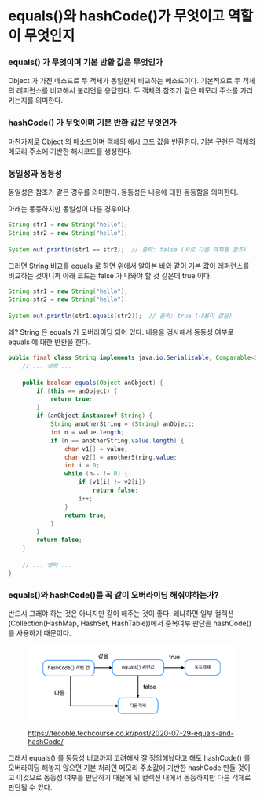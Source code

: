 # equals()와 hashCode()가 무엇이고 역할이 무엇인지

### equals() 가 무엇이며 기본 반환 값은 무엇인가

Object 가 가진 메소드로 두 객체가 동일한지 비교하는 메소드이다. 기본적으로 두 객체의 레퍼런스를 비교해서 불리언을 응답한다. 두 객체의 참조가 같은 메모리 주소를 가리키는지를 의미한다.



### hashCode() 가 무엇이며 기본 반환 값은 무엇인가

마찬가지로 Object 의 메소드이며 객체의 해시 코드 값을 반환한다. 기본 구현은 객체의 메모리 주소에 기반한 해시코드를 생성한다.



### 동일성과 동등성

동일성은 참조가 같은 경우를 의미한다. 동등성은 내용에 대한 동등함을 의미한다.



아래는 동등하지만 동일성이 다른 경우이다.

```java
String str1 = new String("hello");
String str2 = new String("hello");

System.out.println(str1 == str2);  // 출력: false (서로 다른 객체를 참조)
```



그러면 String 비교를 equals 로 하면 위에서 알아본 바와 같이 기본 값이 레퍼런스를 비교하는 것이니까 아래 코드는 false 가 나와야 할 것 같은데 true 이다.

```java
String str1 = new String("hello");
String str2 = new String("hello");

System.out.println(str1.equals(str2));  // 출력: true (내용이 같음)
```



왜? String 은 equals 가 오버라이딩 되어 있다. 내용을 검사해서 동등성 여부로 equals 에 대한 반환을 한다.

```java
public final class String implements java.io.Serializable, Comparable<String>, CharSequence {
    // ... 생략 ...

    public boolean equals(Object anObject) {
        if (this == anObject) {
            return true;
        }
        if (anObject instanceof String) {
            String anotherString = (String) anObject;
            int n = value.length;
            if (n == anotherString.value.length) {
                char v1[] = value;
                char v2[] = anotherString.value;
                int i = 0;
                while (n-- != 0) {
                    if (v1[i] != v2[i])
                        return false;
                    i++;
                }
                return true;
            }
        }
        return false;
    }
    
    // ... 생략 ...
}
```



### equals()와 hashCode()를 꼭 같이 오버라이딩 해줘야하는가?

반드시 그래야 하는 것은 아니지만 같이 해주는 것이 좋다. 왜냐하면 일부 컬렉션(Collection(HashMap, HashSet, HashTable))에서 중복여부 판단을 hashCode() 를 사용하기 때문이다.

<figure><img src="../../.gitbook/assets/image (134).png" alt=""><figcaption><p><a href="https://tecoble.techcourse.co.kr/post/2020-07-29-equals-and-hashCode/">https://tecoble.techcourse.co.kr/post/2020-07-29-equals-and-hashCode/</a></p></figcaption></figure>

그래서 equals() 를 동등성 비교까지 고려해서 잘 정의해놨다고 해도 hashCode() 를 오버라이딩 해놓지 않으면 기본 처리인 메모리 주소값에 기반한 hashCode 만들 것이고 이것으로 동등성 여부를 판단하기 때문에 위 컬렉션 내에서 동등하지만 다른 객체로 판단될 수 있다.
